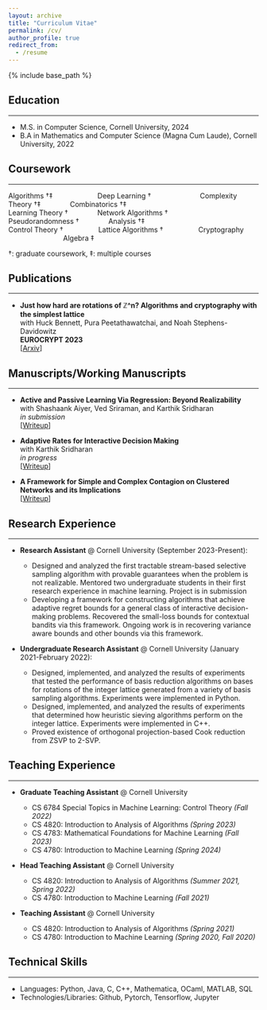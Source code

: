 ```yaml
---
layout: archive
title: "Curriculum Vitae"
permalink: /cv/
author_profile: true
redirect_from:
  - /resume
---
```


{% include base_path %}

## Education
---
* M.S. in Computer Science, Cornell University, 2024
* B.A  in Mathematics and Computer Science (Magna Cum Laude), Cornell University, 2022

## Coursework
---

Algorithms †‡ &nbsp;&nbsp;&nbsp;&nbsp;&nbsp;&nbsp;&nbsp;&nbsp;&nbsp;&nbsp;&nbsp;&nbsp;&nbsp;&nbsp;&nbsp;&nbsp;&nbsp;&nbsp;&nbsp;&nbsp;&nbsp; Deep Learning † &nbsp;&nbsp;&nbsp;&nbsp;&nbsp;&nbsp;&nbsp;&nbsp;&nbsp;&nbsp;&nbsp;&nbsp;&nbsp;&nbsp;&nbsp;&nbsp;&nbsp;&nbsp;&nbsp;&nbsp;&nbsp;&nbsp;&nbsp; Complexity Theory †‡ &nbsp;&nbsp;&nbsp;&nbsp;&nbsp;&nbsp;&nbsp;&nbsp;&nbsp;&nbsp;&nbsp;&nbsp;&nbsp; Combinatorics †‡  
Learning Theory † &nbsp;&nbsp;&nbsp;&nbsp;&nbsp;&nbsp;&nbsp;&nbsp;&nbsp;&nbsp;&nbsp;&nbsp;&nbsp; Network Algorithms † &nbsp;&nbsp;&nbsp;&nbsp;&nbsp;&nbsp;&nbsp;&nbsp;&nbsp;&nbsp;&nbsp;&nbsp;&nbsp;&nbsp; Pseudorandomness † &nbsp;&nbsp;&nbsp;&nbsp;&nbsp;&nbsp;&nbsp;&nbsp;&nbsp;&nbsp;&nbsp;&nbsp;&nbsp; Analysis †‡  
Control Theory † &nbsp;&nbsp;&nbsp;&nbsp;&nbsp;&nbsp;&nbsp;&nbsp;&nbsp;&nbsp;&nbsp;&nbsp;&nbsp;&nbsp;&nbsp;&nbsp; Lattice Algorithms † &nbsp;&nbsp;&nbsp;&nbsp;&nbsp;&nbsp;&nbsp;&nbsp;&nbsp;&nbsp;&nbsp;&nbsp;&nbsp;&nbsp;&nbsp;&nbsp; Cryptography &nbsp;&nbsp;&nbsp;&nbsp;&nbsp;&nbsp;&nbsp;&nbsp;&nbsp;&nbsp;&nbsp;&nbsp;&nbsp;&nbsp;&nbsp;&nbsp;&nbsp;&nbsp;&nbsp;&nbsp;&nbsp;&nbsp;&nbsp;&nbsp;&nbsp;&nbsp;&nbsp; Algebra ‡ 

†: graduate coursework, ‡: multiple courses

## Publications
---
 * **Just how hard are rotations of ℤ^n? Algorithms and cryptography with the simplest lattice**\
   with Huck Bennett, Pura Peetathawatchai, and Noah Stephens-Davidowitz\
   **EUROCRYPT 2023**\
   [[Arxiv](https://eprint.iacr.org/2021/1548)]

## Manuscripts/Working Manuscripts
---
* **Active and Passive Learning Via Regression: Beyond Realizability**\
  with Shashaank Aiyer, Ved Sriraman, and Karthik Sridharan\
  *in submission*\
  [[Writeup](https://github.com/atulganju/Agnostic-Stream-Based-Selective-Sampling-via-Regression)]

* **Adaptive Rates for Interactive Decision Making**\
  with Karthik Sridharan\
  *in progress*\
  [[Writeup](https://github.com/atulganju/Adaptive-Rates-for-Interactive-Decision-Making/blob/main/Adaptive_Rates_for_Interactive_Decision_Making.pdf)]
  
* **A Framework for Simple and Complex Contagion on Clustered Networks and its Implications**\
  [[Writeup](https://github.com/atulganju/Complex-Contagion-In-Clique-Based-Networks/tree/main)]

## Research Experience
---
* **Research Assistant** @ Cornell University (September 2023-Present):
  * Designed and analyzed the first tractable stream-based selective sampling algorithm with provable guarantees when the problem is not realizable. Mentored two undergraduate students in their first research experience in machine learning. Project is in submission
  * Developing a framework for constructing algorithms that achieve adaptive regret bounds for a general class of interactive decision-making problems. Recovered the small-loss bounds for contextual bandits via this framework. Ongoing work is in recovering variance aware bounds and other bounds via this framework.

* **Undergraduate Research Assistant** @ Cornell University (January 2021-February 2022):
  * Designed, implemented, and analyzed the results of experiments that tested the performance of basis reduction algorithms on bases for rotations of the integer lattice generated from a variety of basis sampling algorithms. Experiments were implemented in Python.
  * Designed, implemented, and analyzed the results of experiments that determined how heuristic sieving algorithms perform on the integer lattice. Experiments were implemented in C++.
  * Proved existence of orthogonal projection-based Cook reduction from ZSVP to 2-SVP.
  
## Teaching Experience
---
* **Graduate Teaching Assistant** @ Cornell University  
  * CS 6784 Special Topics in Machine Learning: Control Theory *(Fall 2022)*  
  * CS 4820: Introduction to Analysis of Algorithms *(Spring 2023)*
  * CS 4783: Mathematical Foundations for Machine Learning *(Fall 2023)*  
  * CS 4780: Introduction to Machine Learning *(Spring 2024)*

* **Head Teaching Assistant** @ Cornell University  
  * CS 4820: Introduction to Analysis of Algorithms *(Summer 2021, Spring 2022)*  
  * CS 4780: Introduction to Machine Learning *(Fall 2021)*  

* **Teaching Assistant** @ Cornell University  
  * CS 4820: Introduction to Analysis of Algorithms *(Spring 2021)*  
  * CS 4780: Introduction to Machine Learning *(Spring 2020, Fall 2020)*  

  
## Technical Skills
---
* Languages: Python, Java, C, C++, Mathematica, OCaml, MATLAB, SQL
* Technologies/Libraries: Github, Pytorch, Tensorflow, Jupyter
